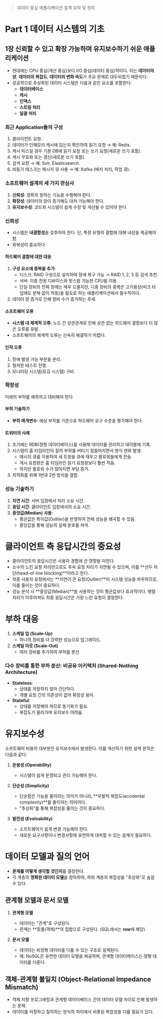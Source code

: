 > 데이터 중심 애플리케이션 설계 요약 및 정리

# Part 1 데이터 시스템의 기초

## 1장 신뢰할 수 있고 확장 가능하며 유지보수하기 쉬운 애플리케이션

- 현대에는 CPU 중심(계산 중심)보다 I/O 중심(데이터 중심)적이다. 이는 **데이터의 양**, **데이터의 복잡도**, **데이터의 변화 속도**가 주요 문제로 대두되었기 때문이다.
- 성공적으로 추상화된 데이터 시스템은 다음과 같은 요소를 포함한다:
    - **데이터베이스**
    - **캐시**
    - **인덱스**
    - **스트림 처리**
    - **일괄 처리**

### 최근 Application들의 구성

1. 클라이언트 요청.
2. 데이터가 인메모리 캐시에 있는지 확인하여 읽기 요청 → 예: Redis.
3. 캐시 미스일 경우 기본 DB에 읽기 요청 또는 쓰기 요청(새로운 쓰기 포함).
4. 캐시 무효화 또는 갱신(새로운 쓰기 포함).
5. 검색 요청 → 예: Solr, Elasticsearch.
6. 비동기 태스크는 메시지 큐 사용 → 예: Kafka (배치 처리, 작업 큐).

### 소프트웨어 설계의 세 가지 관심사

1. **신뢰성**: 정확히 원하는 기능을 수행해야 한다.
2. **확장성**: 데이터의 양이 증가해도 대처 가능해야 한다.
3. **유지보수성**: 코드와 시스템이 쉽게 수정 및 개선될 수 있어야 한다.

### 신뢰성

- 시스템은 **내결함성**을 갖추어야 한다. 단, 특정 유형의 결함에 대해 내성을 제공해야 함.
- 회복성이 중요하다.

#### 하드웨어 결함에 대한 대응

1. **구성 요소에 중복을 추가**:
    - 디스크: RAID 구성으로 설치하여 장애 복구 가능 → RAID 1, 2, 3 등 검색 추천.
    - 서버: 이중 전원 디바이스와 핫스왑 가능한 CPU를 이용.
    - 단일 장비의 전체 장애는 매우 드물지만, 다중 장비의 중복은 고가용성(피크 타임에도 문제 없이 작동)을 필요로 하는 애플리케이션에서 필수적이다.
2. 데이터 양 증가로 인해 장비 수가 증가하는 추세.

#### 소프트웨어 오류

- **시스템 내 체계적 오류**: 노드 간 상관관계로 인해 상관 없는 하드웨어 결함보다 더 많은 오류를 유발.
- 소프트웨어의 체계적 오류는 신속히 해결하기 어렵다.

#### 인적 오류

1. 장애 발생 가능 부분을 분리.
2. 철저한 테스트 진행.
3. 모니터링 시스템(로깅 시스템) 구비.

### 확장성

미래의 부하를 예측하고 대비해야 한다.

#### 부하 기술하기

- **부하 매개변수**: 예상 부하를 기준으로 하드웨어 요구 수준을 평가해야 한다.

#### 트위터의 사례

1. 초기에는 RDB(정형 데이터베이스)를 사용해 데이터를 관리하고 테이블에 기록.
2. 시스템이 홈 타임라인의 질의 부하를 버티기 힘들어지면서 방식 변화 발생:
    - 메시지 큐를 이용하여 새 트윗을 큐에 태우고 팔로워들에게 전송.
    - 게시 요청량은 홈 타임라인 읽기 요청량보다 훨씬 적음.
    - 하지만 팔로워 수가 많아지면 부담 증가.
3. 최적화를 위해 1번과 2번 방식을 결합.

### 성능 기술하기

1. **지연 시간**: 서버 입장에서 처리 소요 시간.
2. **응답 시간**: 클라이언트 입장에서의 소요 시간.
3. **중앙값(Median) 사용**:
    - 평균값은 특이값(Outlier)을 반영하여 전체 성능을 왜곡할 수 있음.
    - 중앙값을 통해 성능의 실제 분포를 파악.

# 클라이언트 측 응답시간의 중요성

- 클라이언트의 응답시간은 사용자 경험에 큰 영향을 미친다.
- 소수의 느린 요청 처리만으로도 후속 요청 처리가 지연될 수 있으며, 이를 **선두 차단(head-of-line blocking)**이라고 한다.
- 최종 사용자 요청에서는 **지연이 큰 요청(Outlier)**이 시스템 성능을 좌우하므로, 이를 줄이는 것이 중요하다.
- 성능 분석 시 **중앙값(Median)**을 사용하는 것이 평균값보다 효과적이다. 병렬 처리가 이루어져도 최종 응답시간은 가장 느린 요청이 결정한다.

# 부하 대응

1. **스케일 업 (Scale-Up)**
    - 하나의 장비를 더 강력한 성능으로 업그레이드.
2. **스케일 아웃 (Scale-Out)**
    - 여러 장비를 추가하여 부하를 분산.

### 다수 장비를 통한 부하 분산: 비공유 아키텍처 (Shared-Nothing Architecture)

- **Stateless**:
    - 상태를 저장하지 않아 간단하다.
    - 개별 요청 간의 의존성이 없어 확장성 용이.
- **Stateful**:
    - 상태를 저장해야 하므로 동기화가 필요.
    - 복잡도가 올라가며 유지보수 어려움.

# 유지보수성

소프트웨어 비용의 대부분은 유지보수에서 발생한다. 이를 개선하기 위한 설계 원칙은 다음과 같다:

1. **운용성 (Operability)**
    - 시스템이 쉽게 운영되고 관리 가능해야 한다.

2. **단순성 (Simplicity)**
    - 단순함은 기능을 줄이라는 의미가 아니라, **우발적 복잡도(accidental complexity)**를 줄이자는 의미이다.
    - "추상화"를 통해 복잡성을 줄이는 것이 중요하다.

3. **발전성 (Evolvability)**
    - 소프트웨어가 쉽게 변경 가능해야 한다.
    - 새로운 요구사항이나 변경사항에 유연하게 대처할 수 있는 설계가 필요하다.

# 데이터 모델과 질의 언어

- **문제를 어떻게 생각할 것인지**를 결정한다.
- 각 계층의 **명확한 데이터 모델**을 정의하여, 하위 계층의 복잡성을 "추상화"로 숨길 수 있다.

## 관계형 모델과 문서 모델

1. **관계형 모델**
    - 데이터는 "관계"로 구성된다.
    - 관계는 **튜플(객체)**의 집합으로 구성된다. (SQL에서는 **row**에 해당)

2. **문서 모델**
    - 데이터는 비정형 데이터를 다룰 수 있는 구조로 설계된다.
    - 예: NoSQL은 유연한 데이터 모델을 제공하며, 관계형 데이터베이스는 정형 데이터를 다룬다.

## 객체-관계형 불일치 (Object-Relational Impedance Mismatch)

- 객체 지향 프로그래밍과 관계형 데이터베이스 간의 데이터 모델 차이로 인해 발생하는 문제.
- 데이터를 저장하고 질의하는 방식의 차이에서 비롯된 복잡성을 다룰 필요가 있다.

